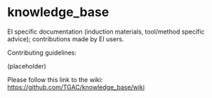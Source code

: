 # knowledge_base
EI specific documentation (induction materials, tool/method specific advice); contributions made by EI users.


Contributing guidelines:

(placeholder)

Please follow this link to the wiki: https://github.com/TGAC/knowledge_base/wiki

